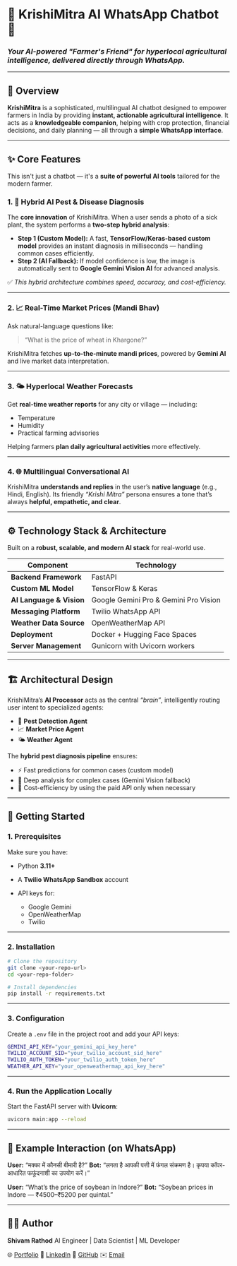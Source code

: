 # 🌾 KrishiMitra AI WhatsApp Chatbot 🤖

### *Your AI-powered "Farmer's Friend" for hyperlocal agricultural intelligence, delivered directly through WhatsApp.*

---

## 🧠 Overview

**KrishiMitra** is a sophisticated, multilingual AI chatbot designed to empower farmers in India by providing **instant, actionable agricultural intelligence**.
It acts as a **knowledgeable companion**, helping with crop protection, financial decisions, and daily planning — all through a **simple WhatsApp interface**.

---

## ✨ Core Features

This isn't just a chatbot — it's a **suite of powerful AI tools** tailored for the modern farmer.

### 1. 🐛 Hybrid AI Pest & Disease Diagnosis

The **core innovation** of KrishiMitra.
When a user sends a photo of a sick plant, the system performs a **two-step hybrid analysis**:

* **Step 1 (Custom Model):**
  A fast, **TensorFlow/Keras-based custom model** provides an instant diagnosis in milliseconds — handling common cases efficiently.
* **Step 2 (AI Fallback):**
  If model confidence is low, the image is automatically sent to **Google Gemini Vision AI** for advanced analysis.

✅ *This hybrid architecture combines speed, accuracy, and cost-efficiency.*

---

### 2. 📈 Real-Time Market Prices (Mandi Bhav)

Ask natural-language questions like:

> “What is the price of wheat in Khargone?”

KrishiMitra fetches **up-to-the-minute mandi prices**, powered by **Gemini AI** and live market data interpretation.

---

### 3. 🌤 Hyperlocal Weather Forecasts

Get **real-time weather reports** for any city or village — including:

* Temperature
* Humidity
* Practical farming advisories

Helping farmers **plan daily agricultural activities** more effectively.

---

### 4. 🌐 Multilingual Conversational AI

KrishiMitra **understands and replies** in the user’s **native language** (e.g., Hindi, English).
Its friendly *“Krishi Mitra”* persona ensures a tone that’s always **helpful, empathetic, and clear**.

---

## ⚙️ Technology Stack & Architecture

Built on a **robust, scalable, and modern AI stack** for real-world use.

| Component                | Technology                            |
| ------------------------ | ------------------------------------- |
| **Backend Framework**    | FastAPI                               |
| **Custom ML Model**      | TensorFlow & Keras                    |
| **AI Language & Vision** | Google Gemini Pro & Gemini Pro Vision |
| **Messaging Platform**   | Twilio WhatsApp API                   |
| **Weather Data Source**  | OpenWeatherMap API                    |
| **Deployment**           | Docker + Hugging Face Spaces          |
| **Server Management**    | Gunicorn with Uvicorn workers         |

---

## 🏗 Architectural Design

KrishiMitra’s **AI Processor** acts as the central *“brain”*, intelligently routing user intent to specialized agents:

* 🐛 **Pest Detection Agent**
* 📈 **Market Price Agent**
* 🌤 **Weather Agent**

The **hybrid pest diagnosis pipeline** ensures:

* ⚡ Fast predictions for common cases (custom model)
* 🧠 Deep analysis for complex cases (Gemini Vision fallback)
* 💸 Cost-efficiency by using the paid API only when necessary

---

## 🚀 Getting Started

### 1. Prerequisites

Make sure you have:

* Python **3.11+**
* A **Twilio WhatsApp Sandbox** account
* API keys for:

  * Google Gemini
  * OpenWeatherMap
  * Twilio

---

### 2. Installation

```bash
# Clone the repository
git clone <your-repo-url>
cd <your-repo-folder>

# Install dependencies
pip install -r requirements.txt
```

---

### 3. Configuration

Create a `.env` file in the project root and add your API keys:

```bash
GEMINI_API_KEY="your_gemini_api_key_here"
TWILIO_ACCOUNT_SID="your_twilio_account_sid_here"
TWILIO_AUTH_TOKEN="your_twilio_auth_token_here"
WEATHER_API_KEY="your_openweathermap_api_key_here"
```

---

### 4. Run the Application Locally

Start the FastAPI server with **Uvicorn**:

```bash
uvicorn main:app --reload
```

---

## 💬 Example Interaction (on WhatsApp)

**User:** “मक्का में कौनसी बीमारी है?”
**Bot:** “लगता है आपकी पत्ती में फंगल संक्रमण है। कृपया कॉपर-आधारित फफूंदनाशी का उपयोग करें।”

**User:** “What’s the price of soybean in Indore?”
**Bot:** “Soybean prices in Indore — ₹4500–₹5200 per quintal.”

---

## 👨‍💻 Author

**Shivam Rathod**
AI Engineer | Data Scientist | ML Developer

🌐 [Portfolio](https://portfolioshivamrathod.vercel.app/)
💼 [LinkedIn](https://www.linkedin.com/in/shivamrathod021)
🐙 [GitHub](https://github.com/shivamr021)
✉️ [Email](mailto:shivamrathod011@gmail.com)
